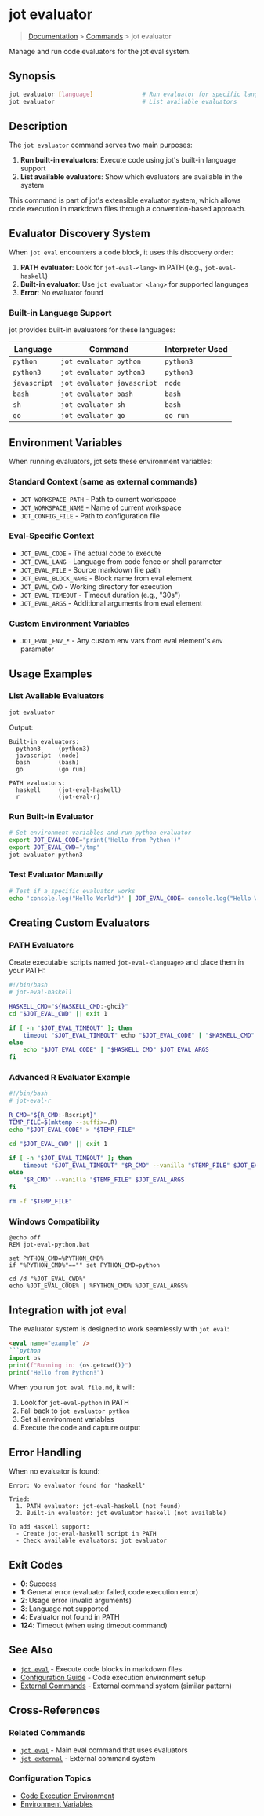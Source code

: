# jot evaluator

> [Documentation](../README.md) > [Commands](README.md) > jot evaluator

Manage and run code evaluators for the jot eval system.

## Synopsis

```bash
jot evaluator [language]              # Run evaluator for specific language
jot evaluator                         # List available evaluators
```

## Description

The `jot evaluator` command serves two main purposes:

1. **Run built-in evaluators**: Execute code using jot's built-in language support
2. **List available evaluators**: Show which evaluators are available in the system

This command is part of jot's extensible evaluator system, which allows code execution in markdown files through a convention-based approach.

## Evaluator Discovery System

When `jot eval` encounters a code block, it uses this discovery order:

1. **PATH evaluator**: Look for `jot-eval-<lang>` in PATH (e.g., `jot-eval-haskell`)
2. **Built-in evaluator**: Use `jot evaluator <lang>` for supported languages
3. **Error**: No evaluator found

### Built-in Language Support

jot provides built-in evaluators for these languages:

| Language | Command | Interpreter Used |
|----------|---------|------------------|
| `python` | `jot evaluator python` | `python3` |
| `python3` | `jot evaluator python3` | `python3` |
| `javascript` | `jot evaluator javascript` | `node` |
| `bash` | `jot evaluator bash` | `bash` |
| `sh` | `jot evaluator sh` | `bash` |
| `go` | `jot evaluator go` | `go run` |

## Environment Variables

When running evaluators, jot sets these environment variables:

### Standard Context (same as external commands)
- `JOT_WORKSPACE_PATH` - Path to current workspace
- `JOT_WORKSPACE_NAME` - Name of current workspace  
- `JOT_CONFIG_FILE` - Path to configuration file

### Eval-Specific Context
- `JOT_EVAL_CODE` - The actual code to execute
- `JOT_EVAL_LANG` - Language from code fence or shell parameter
- `JOT_EVAL_FILE` - Source markdown file path
- `JOT_EVAL_BLOCK_NAME` - Block name from eval element
- `JOT_EVAL_CWD` - Working directory for execution
- `JOT_EVAL_TIMEOUT` - Timeout duration (e.g., "30s")
- `JOT_EVAL_ARGS` - Additional arguments from eval element

### Custom Environment Variables
- `JOT_EVAL_ENV_*` - Any custom env vars from eval element's `env` parameter

## Usage Examples

### List Available Evaluators

```bash
jot evaluator
```

Output:
```
Built-in evaluators:
  python3     (python3)
  javascript  (node)
  bash        (bash) 
  go          (go run)

PATH evaluators:
  haskell     (jot-eval-haskell)
  r           (jot-eval-r)
```

### Run Built-in Evaluator

```bash
# Set environment variables and run python evaluator
export JOT_EVAL_CODE="print('Hello from Python')"
export JOT_EVAL_CWD="/tmp"
jot evaluator python3
```

### Test Evaluator Manually

```bash
# Test if a specific evaluator works
echo 'console.log("Hello World")' | JOT_EVAL_CODE='console.log("Hello World")' jot evaluator javascript
```

## Creating Custom Evaluators

### PATH Evaluators

Create executable scripts named `jot-eval-<language>` and place them in your PATH:

```bash
#!/bin/bash
# jot-eval-haskell

HASKELL_CMD="${HASKELL_CMD:-ghci}"
cd "$JOT_EVAL_CWD" || exit 1

if [ -n "$JOT_EVAL_TIMEOUT" ]; then
    timeout "$JOT_EVAL_TIMEOUT" echo "$JOT_EVAL_CODE" | "$HASKELL_CMD" $JOT_EVAL_ARGS
else
    echo "$JOT_EVAL_CODE" | "$HASKELL_CMD" $JOT_EVAL_ARGS
fi
```

### Advanced R Evaluator Example

```bash
#!/bin/bash
# jot-eval-r

R_CMD="${R_CMD:-Rscript}"
TEMP_FILE=$(mktemp --suffix=.R)
echo "$JOT_EVAL_CODE" > "$TEMP_FILE"

cd "$JOT_EVAL_CWD" || exit 1

if [ -n "$JOT_EVAL_TIMEOUT" ]; then
    timeout "$JOT_EVAL_TIMEOUT" "$R_CMD" --vanilla "$TEMP_FILE" $JOT_EVAL_ARGS
else
    "$R_CMD" --vanilla "$TEMP_FILE" $JOT_EVAL_ARGS
fi

rm -f "$TEMP_FILE"
```

### Windows Compatibility

```batch
@echo off
REM jot-eval-python.bat

set PYTHON_CMD=%PYTHON_CMD%
if "%PYTHON_CMD%"=="" set PYTHON_CMD=python

cd /d "%JOT_EVAL_CWD%"
echo %JOT_EVAL_CODE% | %PYTHON_CMD% %JOT_EVAL_ARGS%
```

## Integration with jot eval

The evaluator system is designed to work seamlessly with `jot eval`:

```markdown
<eval name="example" />
```python
import os
print(f"Running in: {os.getcwd()}")
print("Hello from Python!")
```

When you run `jot eval file.md`, it will:
1. Look for `jot-eval-python` in PATH
2. Fall back to `jot evaluator python`
3. Set all environment variables
4. Execute the code and capture output

## Error Handling

When no evaluator is found:

```
Error: No evaluator found for 'haskell'

Tried:
  1. PATH evaluator: jot-eval-haskell (not found)
  2. Built-in evaluator: jot evaluator haskell (not available)

To add Haskell support:
  - Create jot-eval-haskell script in PATH
  - Check available evaluators: jot evaluator
```

## Exit Codes

- **0**: Success
- **1**: General error (evaluator failed, code execution error)
- **2**: Usage error (invalid arguments)
- **3**: Language not supported
- **4**: Evaluator not found in PATH
- **124**: Timeout (when using timeout command)

## See Also

- [`jot eval`](jot-eval.md) - Execute code blocks in markdown files
- [Configuration Guide](../user-guide/configuration.md#code-execution-environment) - Code execution environment setup
- [External Commands](jot-external.md) - External command system (similar pattern)

## Cross-References

### Related Commands
- [`jot eval`](jot-eval.md) - Main eval command that uses evaluators
- [`jot external`](jot-external.md) - External command system

### Configuration Topics
- [Code Execution Environment](../user-guide/configuration.md#code-execution-environment)
- [Environment Variables](../user-guide/configuration.md#environment-variable-overrides)
